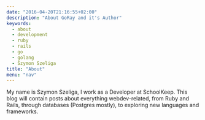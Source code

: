 ```yaml
---
date: "2016-04-20T21:16:55+02:00"
description: "About GoRay and it's Author"
keywords:
  - about
  - development
  - ruby
  - rails
  - go
  - golang
  - Szymon Szeliga
title: "About"
menu: "nav"
---
```

My name is Szymon Szeliga, I work as a Developer at SchoolKeep.
This blog will contain posts about everything webdev-related, from Ruby and Rails, through databases (Postgres mostly), to exploring new languages and frameworks.
